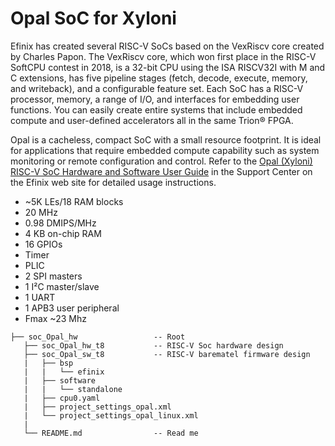 Opal SoC for Xyloni
===================

Efinix has created several RISC-V SoCs based on the VexRiscv core created by Charles
Papon. The VexRiscv core, which won first place in the RISC-V SoftCPU contest in
2018, is a 32-bit CPU using the ISA RISCV32I with M and C extensions, has five
pipeline stages (fetch, decode, execute, memory, and writeback), and a configurable
feature set. Each SoC has a RISC-V processor, memory, a range of I/O, and interfaces for embedding user functions. You can easily create entire systems that include
embedded compute and user-defined accelerators all in the same Trion® FPGA.

Opal is a cacheless, compact SoC with a small resource footprint. It is ideal for 
applications that require embedded compute capability such as system monitoring or 
remote configuration and control. Refer to the [Opal (Xyloni) RISC-V SoC Hardware and Software User Guide](https://www.efinixinc.com/support/docsdl.php?s=ef&amp;pn=OPALUGX) in the Support Center on the Efinix web site for detailed usage instructions.

- ~5K LEs/18 RAM blocks
- 20 MHz
- 0.98 DMIPS/MHz
- 4 KB on-chip RAM
- 16 GPIOs
- Timer
- PLIC
- 2 SPI masters
- 1 I²C master/slave
- 1 UART
- 1 APB3 user peripheral
- Fmax ~23 Mhz


```
├── soc_Opal_hw                 -- Root
   ├── soc_Opal_hw_t8           -- RISC-V Soc hardware design
   ├── soc_Opal_sw_t8           -- RISC-V barematel firmware design
   |   ├── bsp                             
   |   |   └── efinix                                
   |   ├── software                        
   |   |   └── standalone                  
   |   ├── cpu0.yaml                       
   |   ├── project_settings_opal.xml       
   |   └── project_settings_opal_linux.xml 
   |   
   └── README.md                -- Read me
```
